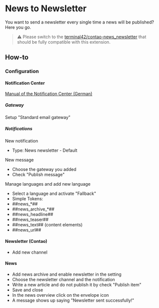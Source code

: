 # News to Newsletter

You want to send a newsletter every single time a news will be published? Here you go.


> :warning: Please switch to the [terminal42/contao-news_newsletter](https://github.com/terminal42/contao-news_newsletter/) that should be fully compatible with this extension.


## How-to

### Configuration


#### Notification Center
[Manual of the Notification Center (German)][1]

##### Gateway

Setup "Standard email gateway"

##### Notifications

New notification
- Type: News newsletter - Default

New message
- Choose the gateway you added
- Check "Publish message"

Manage languages and add new language
- Select a language and activate "Fallback"
- Simple Tokens:
 - ##news_*##
 - ##news_archive_*##
 - ##news_headline##
 - ##news_teaser##
 - ##news_text## (content elements)
 - ##news_url##


#### Newsletter (Contao)

- Add new channel


#### News

- Add news archive and enable newsletter in the setting
- Choose the newsletter channel and the notification
- Write a new article and do not publish it by check "Publish item"
- Save and close
- In the news overview click on the envelope icon
- A message shows up saying "Newsletter sent successfully!"

[1]: https://isotopeecommerce.org/de/handbuch/v/2.1/r/benachrichtigszentrum.html
